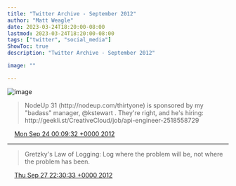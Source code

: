 ```yaml
---
title: "Twitter Archive - September 2012"
author: "Matt Weagle"
date: 2023-03-24T18:20:00-08:00
lastmod: 2023-03-24T18:20:00-08:00
tags: ["twitter", "social_media"]
ShowToc: true
description: "Twitter Archive - September 2012"

image: ""

---
```

![image](/sadtwitterbird3.jpg)

> NodeUp 31 \(http://nodeup\.com/thirtyone\) is sponsored by my "badass" manager, @kstewart \.  They're right, and he's hiring: http://geekli\.st/CreativeCloud/job/api\-engineer\-2518558729

<img src="./media/tweet.ico" width="12" /> [Mon Sep 24 00:09:32 +0000 2012](https://twitter.com/mweagle/status/250024131289034753)

----

> Gretzky's Law of Logging: Log where the problem will be, not where the problem has been\.

<img src="./media/tweet.ico" width="12" /> [Thu Sep 27 22:30:33 +0000 2012](https://twitter.com/mweagle/status/251448772721254401)